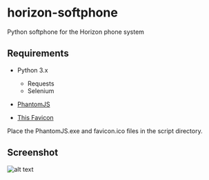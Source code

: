 # horizon-softphone

Python softphone for the Horizon phone system

## Requirements

* Python 3.x
  * Requests 
  * Selenium 

* [PhantomJS](http://phantomjs.org/download.html)
* [This Favicon](https://www.unlimitedhorizon.co.uk/images/branded_common/favicon.ico)

Place the PhantomJS.exe and favicon.ico files in the script directory.

## Screenshot

![alt text][logo]

[logo]: http://ximg.us/upload/1550841792.png

